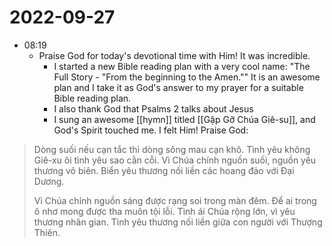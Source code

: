 # 2022-09-27
- 08:19
	- Praise God for today's devotional time with Him! It was incredible.
		- I started a new Bible reading plan with a very cool name: "The Full Story - "From the beginning to the Amen."" It is an awesome plan and I take it as God's answer to my prayer for a suitable Bible reading plan.
		- I also thank God that Psalms 2 talks about Jesus
		- I sung an awesome [[hymn]] titled [[Gặp Gỡ Chúa Giê-su]], and God's Spirit touched me. I felt Him! Praise God:
> Dòng suối nếu cạn tắc thì dòng sông mau cạn khô.
> Tình yêu không Giê-xu ôi tình yêu sao cằn cỗi.
> Vì Chúa chính nguồn suối, nguồn yêu thương vô biên.
> Biển yêu thương nối liền các hoang đảo với Đại Dương.
> 
> Vì Chúa chính nguồn sáng được rạng soi trong màn đêm.
> Để ai trong ô nhơ mong được tha muôn tội lỗi.
> Tình ái Chúa rộng lớn, vì yêu thương nhân gian.
> Tình yêu thương nối liền giữa con người với Thượng Thiên.

